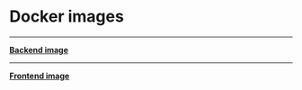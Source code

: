 # Docker images

---

**[Backend image](https://hub.docker.com/r/greensl/src-backend)**

---

**[Frontend image](https://hub.docker.com/r/greensl/src-frontend)**
